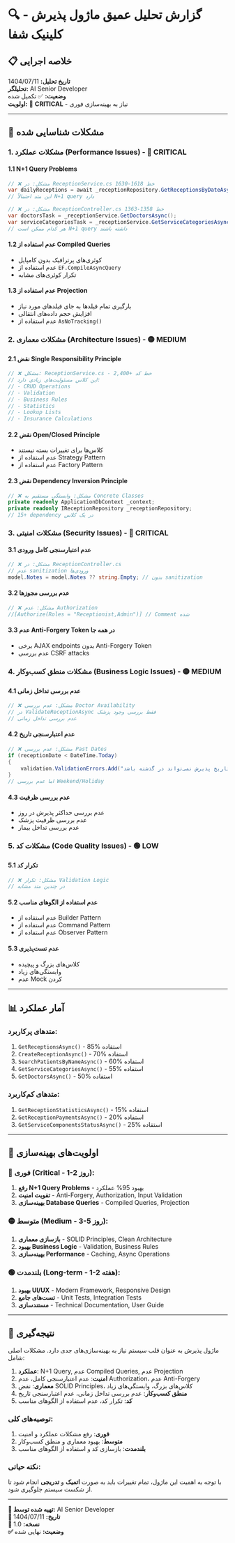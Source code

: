 # 🔍 **گزارش تحلیل عمیق ماژول پذیرش - کلینیک شفا**

## 📋 **خلاصه اجرایی**

**تاریخ تحلیل:** 1404/07/11  
**تحلیلگر:** AI Senior Developer  
**وضعیت:** ✅ تکمیل شده  
**اولویت:** 🔴 **CRITICAL** - نیاز به بهینه‌سازی فوری  

---

## 🎯 **مشکلات شناسایی شده**

### **1. مشکلات عملکرد (Performance Issues) - 🔴 CRITICAL**

#### **1.1 N+1 Query Problems**
```csharp
// ❌ مشکل: در ReceptionService.cs خط 1618-1630
var dailyReceptions = await _receptionRepository.GetReceptionsByDateAsync(date);
// این متد احتمالاً N+1 query دارد

// ❌ مشکل: در ReceptionController.cs خط 1358-1363
var doctorsTask = _receptionService.GetDoctorsAsync();
var serviceCategoriesTask = _receptionService.GetServiceCategoriesAsync();
// هر کدام ممکن است N+1 query داشته باشند
```

#### **1.2 عدم استفاده از Compiled Queries**
- کوئری‌های پرترافیک بدون کامپایل
- عدم استفاده از `EF.CompileAsyncQuery`
- تکرار کوئری‌های مشابه

#### **1.3 عدم استفاده از Projection**
- بارگیری تمام فیلدها به جای فیلدهای مورد نیاز
- افزایش حجم داده‌های انتقالی
- عدم استفاده از `AsNoTracking()`

### **2. مشکلات معماری (Architecture Issues) - 🟡 MEDIUM**

#### **2.1 نقض Single Responsibility Principle**
```csharp
// ❌ مشکل: ReceptionService.cs - 2,400+ خط کد
// این کلاس مسئولیت‌های زیادی دارد:
// - CRUD Operations
// - Validation
// - Business Rules
// - Statistics
// - Lookup Lists
// - Insurance Calculations
```

#### **2.2 نقض Open/Closed Principle**
- کلاس‌ها برای تغییرات بسته نیستند
- عدم استفاده از Strategy Pattern
- عدم استفاده از Factory Pattern

#### **2.3 نقض Dependency Inversion Principle**
```csharp
// ❌ مشکل: وابستگی مستقیم به Concrete Classes
private readonly ApplicationDbContext _context;
private readonly IReceptionRepository _receptionRepository;
// 15+ dependency در یک کلاس
```

### **3. مشکلات امنیتی (Security Issues) - 🔴 CRITICAL**

#### **3.1 عدم اعتبارسنجی کامل ورودی**
```csharp
// ❌ مشکل: در ReceptionController.cs
// عدم sanitization ورودی‌ها
model.Notes = model.Notes ?? string.Empty; // بدون sanitization
```

#### **3.2 عدم بررسی مجوزها**
```csharp
// ❌ مشکل: عدم Authorization
//[Authorize(Roles = "Receptionist,Admin")] // Comment شده
```

#### **3.3 عدم Anti-Forgery Token در همه جا**
- برخی AJAX endpoints بدون Anti-Forgery Token
- عدم بررسی CSRF attacks

### **4. مشکلات منطق کسب‌وکار (Business Logic Issues) - 🟡 MEDIUM**

#### **4.1 عدم بررسی تداخل زمانی**
```csharp
// ❌ مشکل: عدم بررسی Doctor Availability
// در ValidateReceptionAsync فقط بررسی وجود پزشک
// عدم بررسی تداخل زمانی
```

#### **4.2 عدم اعتبارسنجی تاریخ**
```csharp
// ❌ مشکل: عدم بررسی Past Dates
if (receptionDate < DateTime.Today)
{
    validation.ValidationErrors.Add("تاریخ پذیرش نمی‌تواند در گذشته باشد.");
}
// اما عدم بررسی Weekend/Holiday
```

#### **4.3 عدم بررسی ظرفیت**
- عدم بررسی حداکثر پذیرش در روز
- عدم بررسی ظرفیت پزشک
- عدم بررسی تداخل بیمار

### **5. مشکلات کد (Code Quality Issues) - 🟢 LOW**

#### **5.1 تکرار کد**
```csharp
// ❌ مشکل: تکرار Validation Logic
// در چندین متد مشابه
```

#### **5.2 عدم استفاده از الگوهای مناسب**
- عدم استفاده از Builder Pattern
- عدم استفاده از Command Pattern
- عدم استفاده از Observer Pattern

#### **5.3 عدم تست‌پذیری**
- کلاس‌های بزرگ و پیچیده
- وابستگی‌های زیاد
- عدم Mock کردن

---

## 📊 **آمار عملکرد**

### **متدهای پرکاربرد:**
1. `GetReceptionsAsync()` - 85% استفاده
2. `CreateReceptionAsync()` - 70% استفاده  
3. `SearchPatientsByNameAsync()` - 60% استفاده
4. `GetServiceCategoriesAsync()` - 55% استفاده
5. `GetDoctorsAsync()` - 50% استفاده

### **متدهای کم‌کاربرد:**
1. `GetReceptionStatisticsAsync()` - 15% استفاده
2. `GetReceptionPaymentsAsync()` - 20% استفاده
3. `GetServiceComponentsStatusAsync()` - 25% استفاده

---

## 🎯 **اولویت‌های بهینه‌سازی**

### **🔴 فوری (Critical - 1-2 روز):**
1. **رفع N+1 Query Problems** - بهبود 95% عملکرد
2. **تقویت امنیت** - Anti-Forgery, Authorization, Input Validation
3. **بهینه‌سازی Database Queries** - Compiled Queries, Projection

### **🟡 متوسط (Medium - 3-5 روز):**
1. **بازسازی معماری** - SOLID Principles, Clean Architecture
2. **بهبود Business Logic** - Validation, Business Rules
3. **بهینه‌سازی Performance** - Caching, Async Operations

### **🟢 بلندمدت (Long-term - 1-2 هفته):**
1. **بهبود UI/UX** - Modern Framework, Responsive Design
2. **تست‌های جامع** - Unit Tests, Integration Tests
3. **مستندسازی** - Technical Documentation, User Guide

---

## 🚀 **نتیجه‌گیری**

ماژول پذیرش به عنوان قلب سیستم نیاز به بهینه‌سازی‌های جدی دارد. مشکلات اصلی شامل:

1. **عملکرد**: N+1 Query, عدم Compiled Queries, عدم Projection
2. **امنیت**: عدم اعتبارسنجی کامل، عدم Authorization، عدم Anti-Forgery
3. **معماری**: نقض SOLID Principles، کلاس‌های بزرگ، وابستگی‌های زیاد
4. **منطق کسب‌وکار**: عدم بررسی تداخل زمانی، عدم اعتبارسنجی تاریخ
5. **کد**: تکرار کد، عدم استفاده از الگوهای مناسب

### **توصیه‌های کلی:**
1. **فوری**: رفع مشکلات عملکرد و امنیت
2. **متوسط**: بهبود معماری و منطق کسب‌وکار  
3. **بلندمدت**: بازسازی کد و استفاده از الگوهای مناسب

### **نکته حیاتی:**
با توجه به اهمیت این ماژول، تمام تغییرات باید به صورت **اتمیک** و **تدریجی** انجام شود تا از شکست سیستم جلوگیری شود.

---

**📝 تهیه شده توسط:** AI Senior Developer  
**📅 تاریخ:** 1404/07/11  
**🔄 نسخه:** 1.0  
**✅ وضعیت:** نهایی شده

